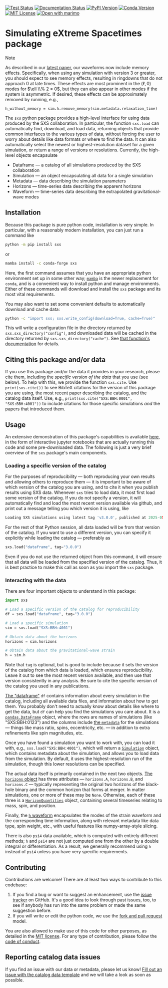 [![Test Status](https://github.com/sxs-collaboration/sxs/workflows/tests/badge.svg)](https://github.com/sxs-collaboration/sxs/actions)
[![Documentation Status](https://readthedocs.org/projects/sxs/badge/?version=main)](https://sxs.readthedocs.io/en/main/?badge=main)
[![PyPI Version](https://img.shields.io/pypi/v/sxs?color=)](https://pypi.org/project/sxs/)
[![Conda Version](https://img.shields.io/conda/vn/conda-forge/sxs.svg?color=)](https://anaconda.org/conda-forge/sxs)
[![MIT License](https://img.shields.io/badge/license-MIT-blue.svg)](https://github.com/sxs-collaboration/sxs/blob/main/LICENSE)
[![Open with marimo](https://marimo.io/shield.svg)](https://data.black-holes.org/)


# Simulating eXtreme Spacetimes package

> [!NOTE]
> As described in our [latest paper](https://arxiv.org/abs/2505.13378), our
> waveforms now include memory effects.  Specifically, when using any
> simulation with version 3 or greater, you should expect to see memory effects,
> resulting in ringdowns that do not approach 0 at late times.
> These effects are most prominent in the $(\ell, 0)$ modes for $\ell \\% 2 = 0$,
> but they can also appear in other modes if the system is asymmetric.
> If desired, these effects can be approximately removed by running, e.g.,
> ```sim = sxs.load("SXS:BBH:0123")
> h_without_memory = sim.h.remove_memory(sim.metadata.relaxation_time)
> ```


The `sxs` python package provides a high-level interface for using data
produced by the SXS collaboration.  In particular, the function `sxs.load` can
automatically find, download, and load data, returning objects that provide
common interfaces to the various types of data, without forcing the user to
worry about details like data formats or where to find the data.  It can also
automatically select the newest or highest-resolution dataset for a given
simulation, or return a range of versions or resolutions.  Currently, the
high-level objects encapsulate

  * Dataframe — a catalog of all simulations produced by the SXS collaboration
  * Simulation — an object encapsulating all data for a single simulation
  * Metadata — data describing the simulation parameters
  * Horizons — time-series data describing the apparent horizons
  * Waveform — time-series data describing the extrapolated gravitational-wave
    modes


## Installation

Because this package is pure python code, installation is very simple.  In
particular, with a reasonably modern installation, you can just run a command
like

```bash
python -m pip install sxs
```

or

```bash
mamba install -c conda-forge sxs
```

Here, the first command assumes that you have an appropriate python
environment set up in some other way;
[`mamba`](https://mamba.readthedocs.io/en/latest/index.html) is the
newer replacement for `conda`, and is a convenient way to install
python and manage environments.  Either of these commands will
download and install the `sxs` package and its most vital
requirements.

You may also want to set some convenient defaults to automatically
download and cache data:

```bash
python -c "import sxs; sxs.write_config(download=True, cache=True)"
```

This will write a configuration file in the directory returned by
`sxs.sxs_directory("config")`, and downloaded data will be cached in the
directory returned by `sxs.sxs_directory("cache")`.  See [that function's
documentation](https://sxs.readthedocs.io/en/main/api/sxs.utilities.sxs_directories/#sxsutilitiessxs_directoriessxs_directory)
for details.

## Citing this package and/or data

If you use this package and/or the data it provides in your research,
please cite them, including the *specific version of the data* that
you use (see below).  To help with this, we provide the function
`sxs.cite`.  Use `print(sxs.cite())` to see BibTeX citations for the
version of this package you are using, the most recent paper
describing the catalog, and the catalog data itself.  Use, e.g.,
`print(sxs.cite("SXS:BBH:0001", "SXS:BBH:4001"))` to include citations
for those specific simulations *and* the papers that introduced them.

## Usage

An extensive demonstration of this package's capabilities is available
[here](https://mybinder.org/v2/gh/moble/sxs_notebooks/main), in the form of
interactive jupyter notebooks that are actually running this code and some
pre-downloaded data.  The following is just a very brief overview of the `sxs`
package's main components.

### Loading a specific version of the catalog

For the purposes of reproducibility — both reproducing your own
results and allowing others to reproduce them — it is important to be
aware of which version of the catalog you are using, and to cite it
when you publish results using SXS data.  Whenever `sxs` tries to load
data, it most first load some version of the catalog.  If you do not
specify a version, it will automatically find and load the most recent
version available via github, and print out a message telling you
which version it is using, like

```python
Loading SXS simulations using latest tag 'v3.0.0', published at 2025-05-12T10:00:00Z.
```

For the rest of that Python session, all data loaded will be from that
version of the catalog.  If you want to use a different version, you
can specify it explicitly while loading the catalog — preferably as

```python
sxs.load("dataframe", tag="3.0.0")
```

Even if you do not use the returned object from this command, it will
ensure that all data will be loaded from the specified version of the
catalog.  Thus, it is best practice to make this call as soon as you
import the `sxs` package.


### Interacting with the data


There are four important objects to understand in this package:

```python
import sxs

# Load a specific version of the catalog for reproducibility
df = sxs.load("dataframe", tag="3.0.0")

# Load a specific simulation
sim = sxs.load("SXS:BBH:4001")

# Obtain data about the horizons
horizons = sim.horizons

# Obtain data about the gravitational-wave strain
h = sim.h
```

Note that `tag` is optional, but is good to include because it sets
the version of the catalog from which data is loaded, which ensures
reproducibility.  Leave it out to see the most recent version
available, and then use that version consistently in any analysis.  Be
sure to cite the specific version of the catalog you used in any
publications.

[The "dataframe"](https://sxs.readthedocs.io/en/main/api/dataframe/)
`df` contains information about every simulation in the catalog,
including all available data files, and information about how to get
them.  You probably don't need to actually know about details like
where to get the data, but `df` can help you find the simulations you
care about.  It is a
[`pandas.DataFrame`](https://pandas.pydata.org/docs/) object, where
the rows are names of simulations (like "SXS:BBH:0123") and the
columns include [the
`metadata`](https://sxs.readthedocs.io/en/main/api/sxs.metadata.metadata/#sxs.metadata.metadata.Metadata)
for the simulations — things like mass ratio, spins, eccentricity,
etc. — in addition to extra refinements like spin magnitudes, etc.

Once you have found a simulation you want to work with, you can load
it with, e.g., `sxs.load("SXS:BBH:4001")`, which will return a
[`Simulation`](https://sxs.readthedocs.io/en/main/api/sxs.simulation/#sxs.simulation.Simulation)
object, which contains metadata about the simulation, and allows you
to load data from the simulation.  By default, it uses the
highest-resolution run of the simulation, though this lower
resolutions can be specified.

The actual data itself is primarily contained in the next two objects.  [The
`horizons`
object](https://sxs.readthedocs.io/en/main/api/sxs.horizons/#sxs.horizons.Horizons)
has three attributes — `horizons.A`, `horizons.B`, and `horizons.C` — typically
representing the original two horizons of the black-hole binary and the common
horizon that forms at merger.  In matter simulations, one or more of these may
be `None`.  Otherwise, each of these three is a
[`HorizonQuantities`](https://sxs.readthedocs.io/en/main/api/sxs.horizons/#sxs.horizons.HorizonQuantities)
object, containing several timeseries relating to mass, spin, and position.

Finally, the [`h`
waveform](https://sxs.readthedocs.io/en/main/api/sxs.waveforms.waveform_modes/#sxs.waveforms.waveform_modes.WaveformModes)
encapsulates the modes of the strain waveform and the corresponding
time information, along with relevant metadata like data type, spin
weight, etc., with useful features like numpy-array-style slicing.

There is also `psi4` data available, which is computed with entirely
different methods; `h` and `psi4` are not just computed one from the
other by a double integral or differentiation.  As a result, we
generally recommend using `h` instead of `psi4` unless you have very
specific requirements.

## Contributing

Contributions are welcome!  There are at least two ways to contribute
to this codebase:

1. If you find a bug or want to suggest an enhancement, use the [issue
   tracker](https://github.com/sxs-collaboration/sxs/issues) on
   GitHub.  It's a good idea to look through past issues, too, to see
   if anybody has run into the same problem or made the same
   suggestion before.
2. If you will write or edit the python code, we use the [fork and
   pull
   request](https://help.github.com/articles/creating-a-pull-request-from-a-fork/)
   model.

You are also allowed to make use of this code for other purposes, as
detailed in the [MIT license](LICENSE).  For any type of contribution,
please follow the [code of
conduct](https://github.com/sxs-collaboration/.github/blob/master/CODE_OF_CONDUCT.md).

## Reporting catalog data issues

If you find an issue with our data or metadata, please let us know!
[Fill out an issue with the catalog data
template](https://github.com/sxs-collaboration/sxs/issues/new?template=catalog-data-issue-template.md)
and we will take a look as soon as possible.

